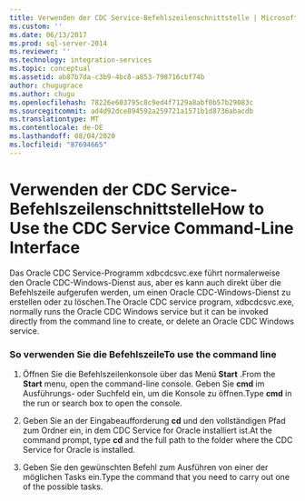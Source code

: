```yaml
---
title: Verwenden der CDC Service-Befehlszeilenschnittstelle | Microsoft-Dokumentation
ms.custom: ''
ms.date: 06/13/2017
ms.prod: sql-server-2014
ms.reviewer: ''
ms.technology: integration-services
ms.topic: conceptual
ms.assetid: ab87b7da-c3b9-4bc8-a853-798716cbf74b
author: chugugrace
ms.author: chugu
ms.openlocfilehash: 78226e603795c8c9ed4f7129a8abf0b57b29083c
ms.sourcegitcommit: ad4d92dce894592a259721a1571b1d8736abacdb
ms.translationtype: MT
ms.contentlocale: de-DE
ms.lasthandoff: 08/04/2020
ms.locfileid: "87694665"
---
```

# <a name="how-to-use-the-cdc-service-command-line-interface"></a><span data-ttu-id="d2cce-102">Verwenden der CDC Service-Befehlszeilenschnittstelle</span><span class="sxs-lookup"><span data-stu-id="d2cce-102">How to Use the CDC Service Command-Line Interface</span></span>
  <span data-ttu-id="d2cce-103">Das Oracle CDC Service-Programm xdbcdcsvc.exe führt normalerweise den Oracle CDC-Windows-Dienst aus, aber es kann auch direkt über die Befehlszeile aufgerufen werden, um einen Oracle CDC-Windows-Dienst zu erstellen oder zu löschen.</span><span class="sxs-lookup"><span data-stu-id="d2cce-103">The Oracle CDC service program, xdbcdcsvc.exe, normally runs the Oracle CDC Windows service but it can be invoked directly from the command line to create, or delete an Oracle CDC Windows service.</span></span>  
  
### <a name="to-use-the-command-line"></a><span data-ttu-id="d2cce-104">So verwenden Sie die Befehlszeile</span><span class="sxs-lookup"><span data-stu-id="d2cce-104">To use the command line</span></span>  
  
1.  <span data-ttu-id="d2cce-105">Öffnen Sie die Befehlszeilenkonsole über das Menü **Start** .</span><span class="sxs-lookup"><span data-stu-id="d2cce-105">From the **Start** menu, open the command-line console.</span></span> <span data-ttu-id="d2cce-106">Geben Sie **cmd** im Ausführungs- oder Suchfeld ein, um die Konsole zu öffnen.</span><span class="sxs-lookup"><span data-stu-id="d2cce-106">Type **cmd** in the run or search box to open the console.</span></span>  
  
2.  <span data-ttu-id="d2cce-107">Geben Sie an der Eingabeaufforderung **cd** und den vollständigen Pfad zum Ordner ein, in dem CDC Service for Oracle installiert ist.</span><span class="sxs-lookup"><span data-stu-id="d2cce-107">At the command prompt, type **cd** and the full path to the folder where the CDC Service for Oracle is installed.</span></span>  
  
3.  <span data-ttu-id="d2cce-108">Geben Sie den gewünschten Befehl zum Ausführen von einer der möglichen Tasks ein.</span><span class="sxs-lookup"><span data-stu-id="d2cce-108">Type the command that you need to carry out one of the possible tasks.</span></span>  
  
  
